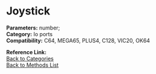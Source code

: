 # Joystick

**Parameters:** number;  
**Category:** Io ports  
**Compatibility:** C64, MEGA65, PLUS4, C128, VIC20, OK64  

**Reference Link:**  
[Back to Categories](../categories/io_ports.md)  
[Back to Methods List](../../SUMMARY.md)
